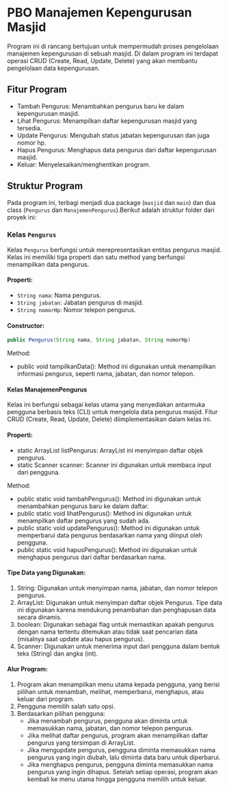 # PBO Manajemen Kepengurusan Masjid
Program ini di rancang bertujuan untuk mempermudah proses pengelolaan manajemen kepengurusan di sebuah masjid.
Di dalam program ini terdapat operasi CRUD (Create, Read, Update, Delete) yang akan membantu pengelolaan data kepengurusan.

## Fitur Program
- Tambah Pengurus: Menambahkan pengurus baru ke dalam kepengurusan masjid.
- Lihat Pengurus: Menampilkan daftar kepengurusan masjid yang tersedia.
- Update Pengurus: Mengubah status jabatan kepengurusan dan juga nomor hp.
- Hapus Pengurus: Menghapus data pengurus dari daftar kepengurusan masjid.
- Keluar: Menyelesaikan/menghentikan program.

## Struktur Program
Pada program ini, terbagi menjadi dua package (`masjid` dan `main`) dan dua class (`Pengurus` dan `ManajemenPengurus`).Berikut adalah struktur folder dari proyek ini:

### Kelas `Pengurus`
Kelas `Pengurus` berfungsi untuk merepresentasikan entitas pengurus masjid. Kelas ini memiliki tiga properti dan satu method yang berfungsi menampilkan data pengurus.

#### Properti:
- `String nama`: Nama pengurus.
- `String jabatan`: Jabatan pengurus di masjid.
- `String nomorHp`: Nomor telepon pengurus.

#### Constructor:
```java
public Pengurus(String nama, String jabatan, String nomorHp)
```
Method:
- public void tampilkanData(): Method ini digunakan untuk menampilkan informasi pengurus, seperti nama, jabatan, dan nomor telepon.

#### Kelas ManajemenPengurus
Kelas ini berfungsi sebagai kelas utama yang menyediakan antarmuka pengguna berbasis teks (CLI) untuk mengelola data pengurus masjid. Fitur CRUD (Create, Read, Update, Delete) diimplementasikan dalam kelas ini.

#### Properti:
- static ArrayList<Pengurus> listPengurus: ArrayList ini menyimpan daftar objek pengurus.
- static Scanner scanner: Scanner ini digunakan untuk membaca input dari pengguna.

Method:
- public static void tambahPengurus(): Method ini digunakan untuk menambahkan pengurus baru ke dalam daftar.
- public static void lihatPengurus(): Method ini digunakan untuk menampilkan daftar pengurus yang sudah ada.
- public static void updatePengurus(): Method ini digunakan untuk memperbarui data pengurus berdasarkan nama yang diinput oleh pengguna.
- public static void hapusPengurus(): Method ini digunakan untuk menghapus pengurus dari daftar berdasarkan nama.

#### Tipe Data yang Digunakan:
1. String: Digunakan untuk menyimpan nama, jabatan, dan nomor telepon pengurus.
2. ArrayList: Digunakan untuk menyimpan daftar objek Pengurus. Tipe data ini digunakan karena mendukung penambahan dan penghapusan data secara dinamis.
3. boolean: Digunakan sebagai flag untuk memastikan apakah pengurus dengan nama tertentu ditemukan atau tidak saat pencarian data (misalnya saat update atau hapus pengurus).
4. Scanner: Digunakan untuk menerima input dari pengguna dalam bentuk teks (String) dan angka (int).

#### Alur Program:
1. Program akan menampilkan menu utama kepada pengguna, yang berisi pilihan untuk menambah, melihat, memperbarui, menghapus, atau keluar dari program.
2. Pengguna memilih salah satu opsi.
3. Berdasarkan pilihan pengguna:
      - Jika menambah pengurus, pengguna akan diminta untuk memasukkan nama, jabatan, dan nomor telepon pengurus.
      - Jika melihat daftar pengurus, program akan menampilkan daftar pengurus yang tersimpan di ArrayList.
      - Jika mengupdate pengurus, pengguna diminta memasukkan nama pengurus yang ingin diubah, lalu diminta data baru untuk diperbarui.
      - Jika menghapus pengurus, pengguna diminta memasukkan nama pengurus yang ingin dihapus.
Setelah setiap operasi, program akan kembali ke menu utama hingga pengguna memilih untuk keluar.

